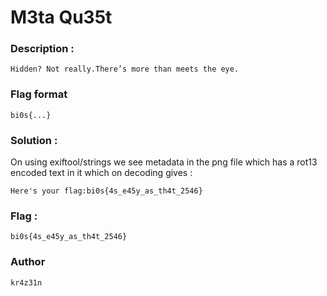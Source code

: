 # M3ta Qu35t

### Description :
    Hidden? Not really.There’s more than meets the eye.

### Flag format

`bi0s{...}`

### Solution :
On using exiftool/strings we see metadata in the png file which has a rot13 encoded text in it which on decoding gives :

`Here's your flag:bi0s{4s_e45y_as_th4t_2546}`

### Flag :

```bi0s{4s_e45y_as_th4t_2546}```

### Author 
`kr4z31n` 
